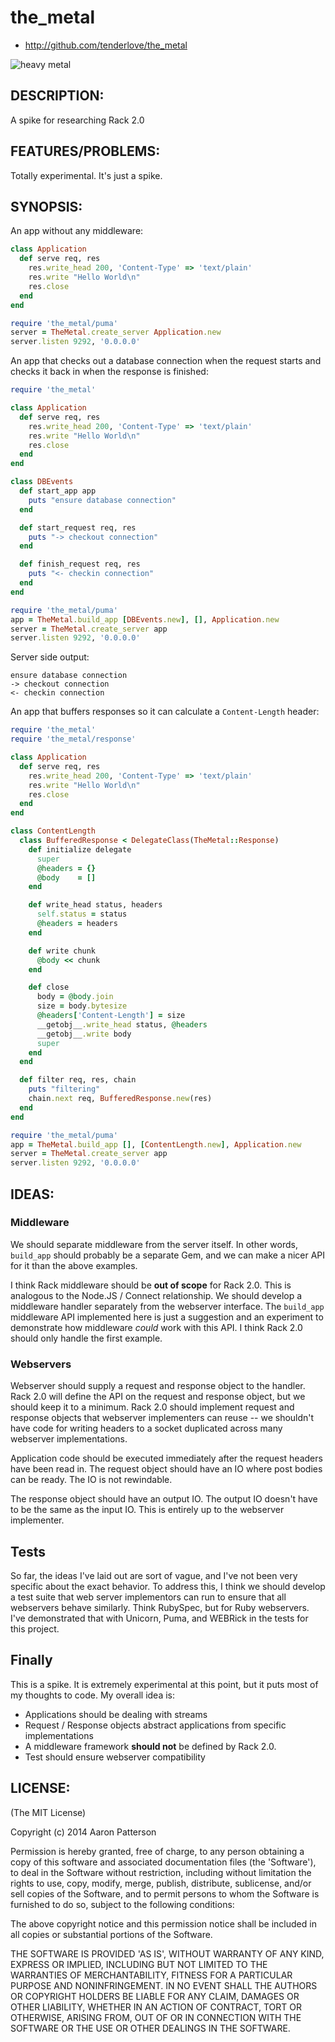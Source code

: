 # the_metal

* http://github.com/tenderlove/the_metal

![heavy metal](http://stuffpoint.com/heavy-metal/image/353683-heavy-metal-heavy-metal-zombie.jpg)

## DESCRIPTION:

A spike for researching Rack 2.0

## FEATURES/PROBLEMS:

Totally experimental.  It's just a spike.

## SYNOPSIS:

An app without any middleware:

```ruby
class Application
  def serve req, res
    res.write_head 200, 'Content-Type' => 'text/plain'
    res.write "Hello World\n"
    res.close
  end
end

require 'the_metal/puma'
server = TheMetal.create_server Application.new
server.listen 9292, '0.0.0.0'
```

An app that checks out a database connection when the request starts and
checks it back in when the response is finished:

```ruby
require 'the_metal'

class Application
  def serve req, res
    res.write_head 200, 'Content-Type' => 'text/plain'
    res.write "Hello World\n"
    res.close
  end
end

class DBEvents
  def start_app app
    puts "ensure database connection"
  end

  def start_request req, res
    puts "-> checkout connection"
  end

  def finish_request req, res
    puts "<- checkin connection"
  end
end

require 'the_metal/puma'
app = TheMetal.build_app [DBEvents.new], [], Application.new
server = TheMetal.create_server app
server.listen 9292, '0.0.0.0'
```

Server side output:

```
ensure database connection
-> checkout connection
<- checkin connection
```

An app that buffers responses so it can calculate a `Content-Length` header:

```ruby
require 'the_metal'
require 'the_metal/response'

class Application
  def serve req, res
    res.write_head 200, 'Content-Type' => 'text/plain'
    res.write "Hello World\n"
    res.close
  end
end

class ContentLength
  class BufferedResponse < DelegateClass(TheMetal::Response)
    def initialize delegate
      super
      @headers = {}
      @body    = []
    end

    def write_head status, headers
      self.status = status
      @headers = headers
    end

    def write chunk
      @body << chunk
    end

    def close
      body = @body.join
      size = body.bytesize
      @headers['Content-Length'] = size
      __getobj__.write_head status, @headers
      __getobj__.write body
      super
    end
  end

  def filter req, res, chain
    puts "filtering"
    chain.next req, BufferedResponse.new(res)
  end
end

require 'the_metal/puma'
app = TheMetal.build_app [], [ContentLength.new], Application.new
server = TheMetal.create_server app
server.listen 9292, '0.0.0.0'
```

## IDEAS:

### Middleware

We should separate middleware from the server itself.  In other words,
`build_app` should probably be a separate Gem, and we can make a nicer API
for it than the above examples.

I think Rack middleware should be **out of scope** for Rack 2.0. This is
analogous to the Node.JS / Connect relationship.  We should develop a
middleware handler separately from the webserver interface.  The `build_app`
middleware API implemented here is just a suggestion and an experiment to
demonstrate how middleware _could_ work with this API.  I think Rack 2.0 should
only handle the first example.

### Webservers

Webserver should supply a request and response object to the handler.  Rack 2.0
will define the API on the request and response object, but we should keep it
to a minimum.  Rack 2.0 should implement request and response objects that
webserver implementers can reuse -- we shouldn't have code for writing headers
to a socket duplicated across many webserver implementations.

Application code should be executed immediately after the request headers have
been read in.  The request object should have an IO where post bodies can be
ready.  The IO is not rewindable.

The response object should have an output IO.  The output IO doesn't have to be
the same as the input IO.  This is entirely up to the webserver implementer.

## Tests

So far, the ideas I've laid out are sort of vague, and I've not been very
specific about the exact behavior.  To address this, I think we should develop
a test suite that web server implementors can run to ensure that all webservers
behave similarly.  Think RubySpec, but for Ruby webservers.  I've demonstrated
that with Unicorn, Puma, and WEBRick in the tests for this project.

## Finally

This is a spike. It is extremely experimental at this point, but it puts most
of my thoughts to code.  My overall idea is:

* Applications should be dealing with streams
* Request / Response objects abstract applications from specific implementations
* A middleware framework **should not** be defined by Rack 2.0.
* Test should ensure webserver compatibility

## LICENSE:

(The MIT License)

Copyright (c) 2014 Aaron Patterson

Permission is hereby granted, free of charge, to any person obtaining
a copy of this software and associated documentation files (the
'Software'), to deal in the Software without restriction, including
without limitation the rights to use, copy, modify, merge, publish,
distribute, sublicense, and/or sell copies of the Software, and to
permit persons to whom the Software is furnished to do so, subject to
the following conditions:

The above copyright notice and this permission notice shall be
included in all copies or substantial portions of the Software.

THE SOFTWARE IS PROVIDED 'AS IS', WITHOUT WARRANTY OF ANY KIND,
EXPRESS OR IMPLIED, INCLUDING BUT NOT LIMITED TO THE WARRANTIES OF
MERCHANTABILITY, FITNESS FOR A PARTICULAR PURPOSE AND NONINFRINGEMENT.
IN NO EVENT SHALL THE AUTHORS OR COPYRIGHT HOLDERS BE LIABLE FOR ANY
CLAIM, DAMAGES OR OTHER LIABILITY, WHETHER IN AN ACTION OF CONTRACT,
TORT OR OTHERWISE, ARISING FROM, OUT OF OR IN CONNECTION WITH THE
SOFTWARE OR THE USE OR OTHER DEALINGS IN THE SOFTWARE.

